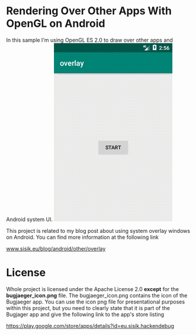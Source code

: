 # Rendering Over Other Apps With OpenGL on Android
In this sample I'm using OpenGL ES 2.0 to draw over other apps and Android system UI.
![bugjaeger_hunting](bugjaeger_hunting.gif)

This project is related to my blog post about using system overlay windows on Android. You can find more information at the following link

<a href="https://sisik.eu/blog/android/other/overlay">www.sisik.eu/blog/android/other/overlay</a>



# License
Whole project is licensed under the Apache License 2.0 **except** for the **bugjaeger_icon.png** file. 
The bugjaeger_icon.png contains the icon of the Bugjaeger app. You can use the icon png file for presentational purposes within this project, but you need to clearly state that it is part of the Bugjager app and give the following link to the app's store listing

<a href="https://play.google.com/store/apps/details?id=eu.sisik.hackendebug">https://play.google.com/store/apps/details?id=eu.sisik.hackendebug</a> 